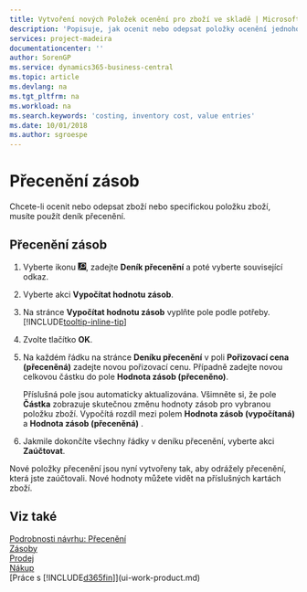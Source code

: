 ```yaml
---
title: Vytvoření nových Položek ocenění pro zboží ve skladě | Microsoft Docs
description: 'Popisuje, jak ocenit nebo odepsat položky ocenění jednoho nebo více zboží v zásobách zaúčtováním jejich aktuální vypočtené hodnoty.'
services: project-madeira
documentationcenter: ''
author: SorenGP
ms.service: dynamics365-business-central
ms.topic: article
ms.devlang: na
ms.tgt_pltfrm: na
ms.workload: na
ms.search.keywords: 'costing, inventory cost, value entries'
ms.date: 10/01/2018
ms.author: sgroespe
---
```

# <a name="revalue-inventory"></a>Přecenění zásob
Chcete-li ocenit nebo odepsat zboží nebo specifickou položku zboží, musíte použít deník přecenění.

## <a name="to-revalue-inventory"></a>Přecenění zásob
1. Vyberte ikonu ![Žárovky, která otevře funkci Řekněte mi](media/ui-search/search_small.png "Řekněte mi, co chcete dělat"), zadejte **Deník přecenění** a poté vyberte související odkaz.
2. Vyberte akci **Vypočítat hodnotu zásob**.
3. Na stránce **Vypočítat hodnotu zásob** vyplňte pole podle potřeby. [!INCLUDE[tooltip-inline-tip](includes/tooltip-inline-tip_md.md)]
4. Zvolte tlačítko **OK**.
5. Na každém řádku na stránce **Deníku přecenění** v poli **Pořizovací cena (přeceněná)** zadejte novou pořizovací cenu. Případně zadejte novou celkovou částku do pole **Hodnota zásob (přeceněno)**.

    Příslušná pole jsou automaticky aktualizována. Všimněte si, že pole **Částka** zobrazuje skutečnou změnu hodnoty zásob pro vybranou položku zboží. Vypočítá rozdíl mezi polem **Hodnota zásob (vypočítaná)** a **Hodnota zásob (přeceněná)** .
6. Jakmile dokončíte všechny řádky v deníku přecenění, vyberte akci **Zaúčtovat**.

Nové položky přecenění jsou nyní vytvořeny tak, aby odrážely přecenění, která jste zaúčtovali. Nové hodnoty můžete vidět na příslušných kartách zboží.

## <a name="see-also"></a>Viz také
[Podrobnosti návrhu: Přecenění](design-details-revaluation.md)  
[Zásoby](inventory-manage-inventory.md)  
[Prodej](sales-manage-sales.md)  
[Nákup](purchasing-manage-purchasing.md)  
[Práce s [!INCLUDE[d365fin](includes/d365fin_md.md)]](ui-work-product.md)
